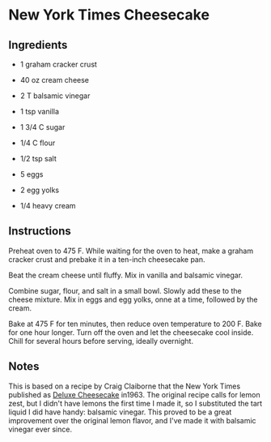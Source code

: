 # New York Times Cheesecake

## Ingredients

- 1 graham cracker crust

- 40 oz cream cheese
- 2 T balsamic vinegar
- 1 tsp vanilla

- 1 3/4 C sugar
- 1/4 C flour
- 1/2 tsp salt

- 5 eggs
- 2 egg yolks
- 1/4 heavy cream


## Instructions

Preheat oven to 475 F. While waiting for the oven to heat, make a graham cracker
crust and prebake it in a ten-inch cheesecake pan.

Beat the cream cheese until fluffy.  Mix in vanilla and balsamic vinegar.

Combine sugar, flour, and salt  in a small bowl.  Slowly add these to the cheese
mixture.  Mix in eggs and egg yolks, onne at a time, followed by the cream.

Bake at 475 F for ten minutes,  then reduce oven temperature to 200 F.  Bake for
one hour longer. Turn off the oven and let the cheesecake cool inside. Chill for
several hours before serving, ideally overnight.


## Notes

This is based on a recipe by  Craig Claiborne  that the New York Times published
as [Deluxe Cheesecake][1] in1963.  The original recipe calls for lemon zest, but
I didn't have lemons the first time I made it,  so I substituted the tart liquid
I did have handy:  balsamic vinegar.  This proved to be a great improvement over
the original lemon flavor, and I've made it with balsamic vinegar ever since.


[1]: https://cooking.nytimes.com/recipes/1016079-deluxe-cheesecake "Original Recipe"
